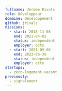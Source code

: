 ```yaml
---
fullname: Jérôme Rivals
role: Développeur
domaine: Développement
github: jrivals
missions:
  - start: 2018-11-08
    end: 2021-04-02
    status: independent
    employer: octo
  - start: 2021-09-08
    end: 2023-06-30
    status: independent
    employer: octo
startups:
  - zero-logement-vacant
previously:
  - signalement
---
```


